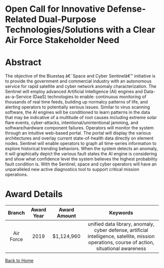 
Open Call for Innovative Defense-Related Dual-Purpose Technologies/Solutions with a Clear Air Force Stakeholder Need
====================================================================================================================

# Abstract


The objective of the Bluestaq â€˜Space and Cyber Sentinelâ€™ initiative is to provide the government and commercial industry with an autonomous service for rapid satellite and cyber network anomaly characterization. The Sentinel will employ advanced Artificial Intelligence (AI) engines and Data-as-a-Service (DaaS) technologies to enable: continuous monitoring of thousands of real time feeds, building up normalcy patterns of life, and alerting operators to potentially serious issues. Similar to virus scanning software, the AI engines will be conditioned to learn patterns in the data that may be indicative of a multitude of root causes including extreme solar flare events, cyber-attacks, intentional/unintentional jamming, and software/hardware component failures. Operators will monitor the system through an intuitive web-based portal. The portal will display the various architectures and overlay current state-of-health data directly on element nodes. Sentinel will enable operators to graph all time-series information to explore historical trending behaviors. When the system detects an anomaly, it will graphically depict the various fault states the AI engine is considering and show what confidence level the system believes the highest probability fault condition is. With the Sentinel, space and cyber operators will have an unparalleled new active diagnostics tool to support critical mission operations.  

# Award Details

|Branch|Award Year|Award Amount|Keywords|
| :---: | :---: | :---: | :---: |
|Air Force|2019|$1,124,960|unified data library, anomaly, cyber defense, artificial intelligence, satellite, mission operations, course of action, situational awareness|
  
  


[Back to Home](https://github.com/chrischow/dod_sbir_awards/DJ/#1461)